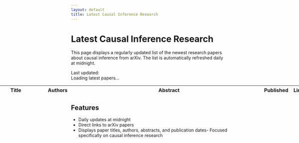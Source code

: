 ```yaml
---
layout: default
title: Latest Causal Inference Research
---
```


# Latest Causal Inference Research

This page displays a regularly updated list of the newest research papers about causal inference from arXiv. The list is automatically refreshed daily at midnight.

<div class="last-updated">Last updated: <span id="update-time"></span></div>
<div id="loading">Loading latest papers...</div>
<table id="papers-table">
    <thead>
        <tr>
            <th>Title</th>
            <th>Authors</th>
            <th>Abstract</th>
            <th>Published</th>
            <th>Link</th>
        </tr>
    </thead>
    <tbody id="papers-body">
    </tbody>
</table>

<style>
table {
    width: 200%;
    margin-left: -50%;
    margin-right: -50%;
    table-layout: fixed;
}

/* Column widths */
th:nth-child(1), td:nth-child(1) { width: 15%; }  /* Title */
th:nth-child(2), td:nth-child(2) { width: 12%; }  /* Authors */
th:nth-child(3), td:nth-child(3) { width: 60%; }  /* Abstract */
th:nth-child(4), td:nth-child(4) { width: 8%; }   /* Published */
th:nth-child(5), td:nth-child(5) { width: 5%; }   /* Link */
</style>

<script>
    async function fetchPapers() {
        const query = 'search_query=all:causal+inference&submittedDate:[${yesterday}+TO+${today}]&sortBy=submittedDate&sortOrder=descending&start=0&max_results=10';
        const response = await fetch(`https://export.arxiv.org/api/query?${query}`);
        const text = await response.text();
        const parser = new DOMParser();
        const xml = parser.parseFromString(text, 'text/xml');
        return Array.from(xml.getElementsByTagName('entry')).map(entry => ({
            title: entry.querySelector('title').textContent,
            authors: Array.from(entry.getElementsByTagName('author'))
                .map(author => author.textContent)
                .join(', '),
            abstract: entry.querySelector('summary').textContent,
            published: new Date(entry.querySelector('published').textContent)
                .toLocaleDateString(),
            link: entry.querySelector('id').textContent
        }));
    }

    function updateTable(papers) {
        const tbody = document.getElementById('papers-body');
        tbody.innerHTML = papers.map(paper => `
            <tr>
                <td>${paper.title}</td>
                <td>${paper.authors}</td>
                <td>${paper.abstract}</td>
                <td>${paper.published}</td>
                <td><a href="${paper.link}" target="_blank">View</a></td>
            </tr>
        `).join('');
        document.getElementById('loading').style.display = 'none';
        document.getElementById('update-time').textContent = 
            new Date().toLocaleString();
    }

    async function updatePapers() {
        try {
            const papers = await fetchPapers();
            updateTable(papers);
        } catch (error) {
            console.error('Error fetching papers:', error);
            document.getElementById('loading').textContent = 
                'Error loading papers. Please try again later.';
        }
    }

    // Update immediately when page loads
    updatePapers();

    // Calculate time until next midnight
    const now = new Date();
    const tomorrow = new Date(now);
    tomorrow.setDate(tomorrow.getDate() + 1);
    tomorrow.setHours(0, 0, 0, 0);
    const timeUntilMidnight = tomorrow - now;

    // Set up daily updates at midnight
    setTimeout(() => {
        updatePapers();
        setInterval(updatePapers, 24 * 60 * 60 * 1000);
    }, timeUntilMidnight);
</script>

## Features
- Daily updates at midnight
- Direct links to arXiv papers
- Displays paper titles, authors, abstracts, and publication dates- Focused specifically on causal inference research
